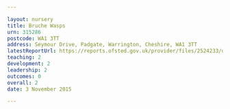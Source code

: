 ```yaml
---

layout: nursery
title: Bruche Wasps
urn: 315286
postcode: WA1 3TT
address: Seymour Drive, Padgate, Warrington, Cheshire, WA1 3TT
latestReportUrl: https://reports.ofsted.gov.uk/provider/files/2524233/urn/315286.pdf
teaching: 2
development: 2
leadership: 2
outcomes: 0
overall: 2
date: 3 November 2015

---
```

